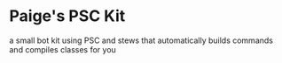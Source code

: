 # Paige's PSC Kit
a small bot kit using PSC and stews that automatically builds commands and compiles classes for you
